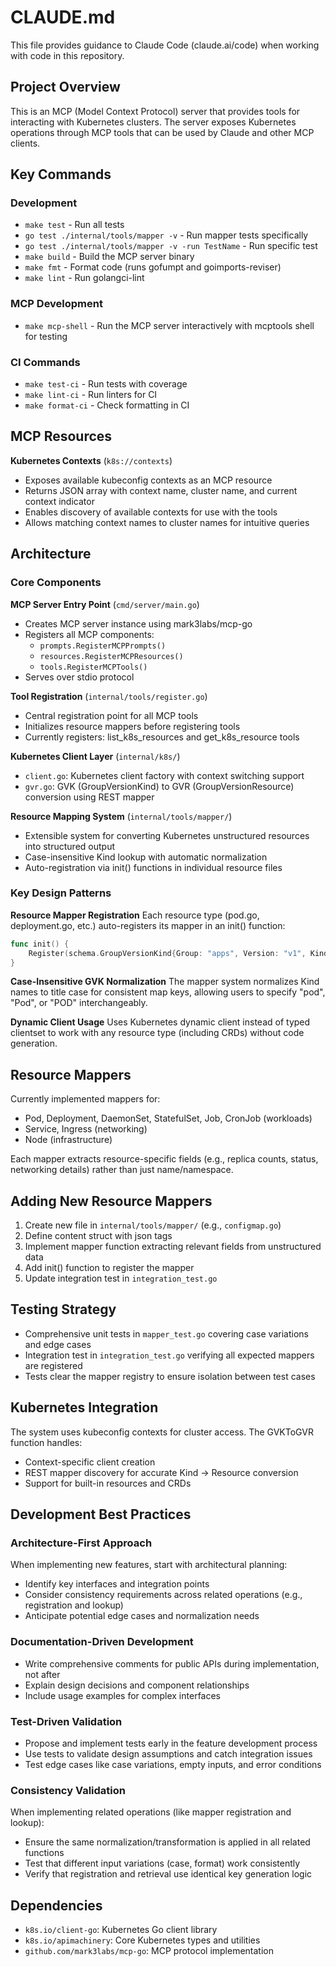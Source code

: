# CLAUDE.md

This file provides guidance to Claude Code (claude.ai/code) when working with code in this repository.

## Project Overview

This is an MCP (Model Context Protocol) server that provides tools for interacting with Kubernetes clusters. The server exposes Kubernetes operations through MCP tools that can be used by Claude and other MCP clients.

## Key Commands

### Development

- `make test` - Run all tests
- `go test ./internal/tools/mapper -v` - Run mapper tests specifically
- `go test ./internal/tools/mapper -v -run TestName` - Run specific test
- `make build` - Build the MCP server binary
- `make fmt` - Format code (runs gofumpt and goimports-reviser)
- `make lint` - Run golangci-lint

### MCP Development

- `make mcp-shell` - Run the MCP server interactively with mcptools shell for testing

### CI Commands

- `make test-ci` - Run tests with coverage
- `make lint-ci` - Run linters for CI
- `make format-ci` - Check formatting in CI

## MCP Resources

**Kubernetes Contexts** (`k8s://contexts`)

- Exposes available kubeconfig contexts as an MCP resource
- Returns JSON array with context name, cluster name, and current context indicator
- Enables discovery of available contexts for use with the tools
- Allows matching context names to cluster names for intuitive queries

## Architecture

### Core Components

**MCP Server Entry Point** (`cmd/server/main.go`)

- Creates MCP server instance using mark3labs/mcp-go
- Registers all MCP components:
  - `prompts.RegisterMCPPrompts()`
  - `resources.RegisterMCPResources()`
  - `tools.RegisterMCPTools()`
- Serves over stdio protocol

**Tool Registration** (`internal/tools/register.go`)

- Central registration point for all MCP tools
- Initializes resource mappers before registering tools
- Currently registers: list_k8s_resources and get_k8s_resource tools

**Kubernetes Client Layer** (`internal/k8s/`)

- `client.go`: Kubernetes client factory with context switching support
- `gvr.go`: GVK (GroupVersionKind) to GVR (GroupVersionResource) conversion using REST mapper

**Resource Mapping System** (`internal/tools/mapper/`)

- Extensible system for converting Kubernetes unstructured resources into structured output
- Case-insensitive Kind lookup with automatic normalization
- Auto-registration via init() functions in individual resource files

### Key Design Patterns

**Resource Mapper Registration**
Each resource type (pod.go, deployment.go, etc.) auto-registers its mapper in an init() function:

```go
func init() {
    Register(schema.GroupVersionKind{Group: "apps", Version: "v1", Kind: "Deployment"}, mapDeploymentResource)
}
```

**Case-Insensitive GVK Normalization**
The mapper system normalizes Kind names to title case for consistent map keys, allowing users to specify "pod", "Pod", or "POD" interchangeably.

**Dynamic Client Usage**
Uses Kubernetes dynamic client instead of typed clientset to work with any resource type (including CRDs) without code generation.

## Resource Mappers

Currently implemented mappers for:

- Pod, Deployment, DaemonSet, StatefulSet, Job, CronJob (workloads)
- Service, Ingress (networking)
- Node (infrastructure)

Each mapper extracts resource-specific fields (e.g., replica counts, status, networking details) rather than just name/namespace.

## Adding New Resource Mappers

1. Create new file in `internal/tools/mapper/` (e.g., `configmap.go`)
2. Define content struct with json tags
3. Implement mapper function extracting relevant fields from unstructured data
4. Add init() function to register the mapper
5. Update integration test in `integration_test.go`

## Testing Strategy

- Comprehensive unit tests in `mapper_test.go` covering case variations and edge cases
- Integration test in `integration_test.go` verifying all expected mappers are registered
- Tests clear the mapper registry to ensure isolation between test cases

## Kubernetes Integration

The system uses kubeconfig contexts for cluster access. The GVKToGVR function handles:

- Context-specific client creation
- REST mapper discovery for accurate Kind → Resource conversion
- Support for built-in resources and CRDs

## Development Best Practices

### Architecture-First Approach

When implementing new features, start with architectural planning:

- Identify key interfaces and integration points
- Consider consistency requirements across related operations (e.g., registration and lookup)
- Anticipate potential edge cases and normalization needs

### Documentation-Driven Development

- Write comprehensive comments for public APIs during implementation, not after
- Explain design decisions and component relationships
- Include usage examples for complex interfaces

### Test-Driven Validation

- Propose and implement tests early in the feature development process
- Use tests to validate design assumptions and catch integration issues
- Test edge cases like case variations, empty inputs, and error conditions

### Consistency Validation

When implementing related operations (like mapper registration and lookup):

- Ensure the same normalization/transformation is applied in all related functions
- Test that different input variations (case, format) work consistently
- Verify that registration and retrieval use identical key generation logic

## Dependencies

- `k8s.io/client-go`: Kubernetes Go client library
- `k8s.io/apimachinery`: Core Kubernetes types and utilities
- `github.com/mark3labs/mcp-go`: MCP protocol implementation

